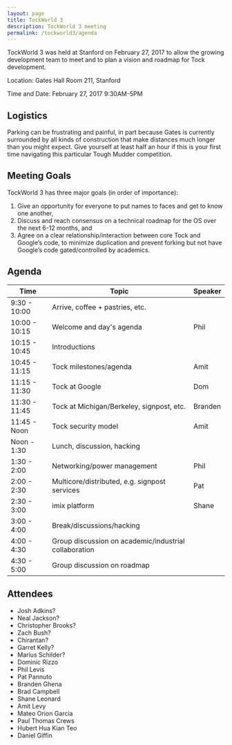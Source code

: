 ```yaml
---
layout: page
title: TockWorld 3
description: TockWorld 3 meeting
permalink: /tockworld3/agenda
---
```





TockWorld 3 was held at Stanford on February 27, 2017 to allow the growing
development team to meet and to plan a vision and roadmap for Tock development.


Location:
Gates Hall Room 211, Stanford

Time and Date:
February 27, 2017
9:30AM-5PM

## Logistics

Parking can be frustrating and painful, in part because Gates is currently
surrounded by all kinds of construction that make distances much longer than you
might expect. Give yourself at least half an hour if this is your first time
navigating this particular Tough Mudder competition.

## Meeting Goals

TockWorld 3 has three major goals (in order of importance):

1. Give an opportunity for everyone to put names to faces and get to know one
   another,
2. Discuss and reach consensus on a technical roadmap for the OS over the next
   6-12 months, and
3. Agree on a clear relationship/interaction between core Tock and Google’s
   code, to minimize duplication and prevent forking but not have Google’s code
   gated/controlled by academics.

## Agenda

|  Time         |  Topic                                       | Speaker       |
| ------------- |----------------------------------------------| ------------- |
| 9:30 - 10:00  | Arrive, coffee + pastries, etc.              |               |
| 10:00 - 10:15 | Welcome and day's agenda                     | Phil          |
| 10:15 - 10:45 | Introductions                                |               |
| 10:45 - 11:15 | Tock milestones/agenda                       | Amit          |
| 11:15 - 11:30 | Tock at Google                               | Dom           |
| 11:30 - 11:45 | Tock at Michigan/Berkeley, signpost, etc.    | Branden       |
| 11:45 - Noon  | Tock security model                          | Amit          |
| Noon - 1:30   | Lunch, discussion, hacking                   |               |
| 1:30 - 2:00   | Networking/power management                  | Phil          |
| 2:00 - 2:30   | Multicore/distributed, e.g. signpost services | Pat          |
| 2:30 - 3:00   | imix platform                                | Shane         |
| 3:00 - 4:00   | Break/discussions/hacking                    |               |
| 4:00 - 4:30   | Group discussion on academic/industrial collaboration |      |
| 4:30 - 5:00   | Group discussion on roadmap                  |               |



## Attendees


- Josh Adkins?
- Neal Jackson?
- Christopher Brooks?
- Zach Bush?
- Chirantan?
- Garret Kelly?
- Marius Schilder?
- Dominic Rizzo
- Phil Levis
- Pat Pannuto
- Branden Ghena
- Brad Campbell
- Shane Leonard
- Amit Levy
- Mateo Orion Garcia
- Paul Thomas Crews
- Hubert Hua Kian Teo
- Daniel Giffin
